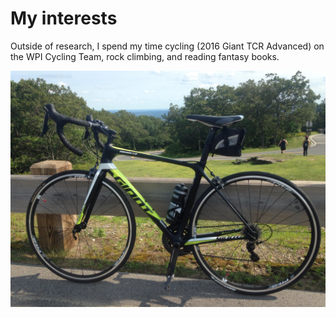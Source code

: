 # My interests

Outside of research, I spend my time cycling (2016 Giant TCR Advanced) on the WPI Cycling Team, rock climbing, and reading fantasy books.

![bike](../images/bike.jpg)
